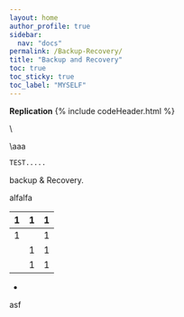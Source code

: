 ```yaml
---
layout: home
author_profile: true
sidebar:
  nav: "docs"
permalink: /Backup-Recovery/
title: "Backup and Recovery"
toc: true
toc_sticky: true
toc_label: "MYSELF"
---
```


**Replication**
{% include codeHeader.html %}







\

\aaa

```bash
TEST.....
```

backup & Recovery.

alfalfa













|  1   | 1    | 1    |
| :--: | ---- | ---- |
|  1   |      | 1    |
|      | 1    | 1    |
|      | 1    | 1    |

-   

asf
